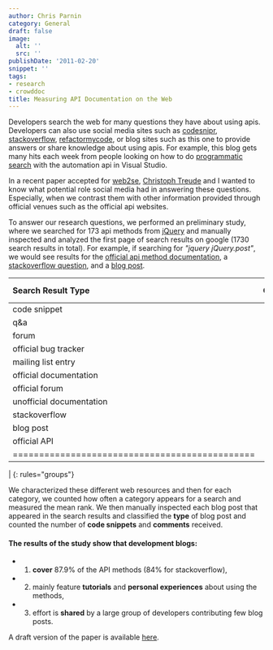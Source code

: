 ```yaml
---
author: Chris Parnin
category: General
draft: false
image:
  alt: ''
  src: ''
publishDate: '2011-02-20'
snippet: ''
tags:
- research
- crowddoc
title: Measuring API Documentation on the Web
---
```


Developers search the web for many questions they have about using apis. Developers can also use social media sites such as [codesnipr](http://codesnipr.com), [stackoverflow](http://stackoverflow.com), [refactormycode](http://refactormycode.com/), or blog sites such as this one to provide answers or share knowledge about using apis.  For example, this blog gets many hits each week from people looking on how to do [programmatic search](http://blog.ninlabs.com/2010/11/visual-studio-search-results-programmatically/) with the automation api in Visual Studio.

In a recent paper accepted for [web2se](https://sites.google.com/site/web2se2011/),  [Christoph Treude](http://ctreude.wordpress.com/) and I wanted to know what potential role social media had in answering these questions.  Especially, when we contrast them with other information provided through official venues such as the official api websites.

To answer our research questions, we performed an preliminary study, where we searched for 173 api methods from [jQuery](http://jquery.com) and manually inspected and analyzed the first page of search results on google (1730 search results in total).  For example, if searching for _"jquery jQuery.post"_, we would see results for the [official api method documentation](http://api.jquery.com/jQuery.post/), a [stackoverflow question](http://stackoverflow.com/questions/2375097/difference-between-jquery-post-and-jquery-get), and a [blog post](http://www.jensbits.com/2009/10/04/jquery-ajax-and-jquery-post-form-submit-examples-with-php/).


| Search Result Type       | Coverage  |   | Mean Rank |
|:-------------------------|----------:|:-:|----------:|
| code snippet             | 8.7%	   |   | 9
| q&a	                     | 9.8%      |   | 9
| forum	                  | 20.2%     |   | 8
| official bug tracker     | 21.4%     |   | 3
| mailing list entry	      | 25.4%	   |   | 7
| official documentation   | 30.1%     |   | 3
| official forum           | 37.0%	   |   | 3
| unofficial documentation | 63.6%     |   | 6
| stackoverflow            | **84.4%**	|   | 6
| blog post	               | **87.9%** |   | 5
| official API	            | 99.4%     |   | 1
|==============================================
|
{: rules="groups"}


We characterized these different web resources and then for each category, we counted how often a category appears for a search and measured the mean rank.  We then manually inspected each blog post that appeared in the search results and classified the **type** of blog post and counted the number of **code snippets** and **comments** received.



#### The results of the study show that development blogs:

  * 1.  **cover** 87.9% of the API methods (84% for stackoverflow),


  * 2.  mainly feature **tutorials** and **personal experiences** about using the methods,


  * 3.  effort is **shared** by a large group of developers contributing few blog posts.



A draft version of the paper is available [here](http://www.cc.gatech.edu/~vector/papers/webdocumentation.pdf).